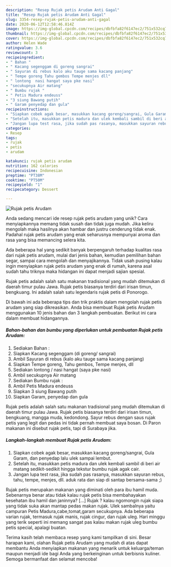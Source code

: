 ```yaml
---
description: "Resep Rujak petis Arudam Anti Gagal"
title: "Resep Rujak petis Arudam Anti Gagal"
slug: 3354-resep-rujak-petis-arudam-anti-gagal
date: 2020-06-12T12:58:46.814Z
image: https://img-global.cpcdn.com/recipes/dbfbfa82f6147ec2/751x532cq70/rujak-petis-arudam-foto-resep-utama.jpg
thumbnail: https://img-global.cpcdn.com/recipes/dbfbfa82f6147ec2/751x532cq70/rujak-petis-arudam-foto-resep-utama.jpg
cover: https://img-global.cpcdn.com/recipes/dbfbfa82f6147ec2/751x532cq70/rujak-petis-arudam-foto-resep-utama.jpg
author: Helen Wade
ratingvalue: 3.6
reviewcount: 3
recipeingredient:
- " Bahan "
- " Kacang segenggam di goreng sangrai"
- " Sayuran di rebus kalo aku tauge sama kacang panjang"
- " Tempe goreng Tahu gembos Tempe menjes dll"
- " lontong  nasi hangat saya pke nasi"
- "secukupnya Air matang"
- " Bumbu rujak "
- " Petis Madura endeuss"
- "3 siung Bawang putih"
- " Garam penyedap dan gula"
recipeinstructions:
- "Siapkan cobek agak besar, masukkan kacang goreng/sangrai, Gula Garam, dan penyedap lalu ulek sampai lembut."
- "Setelah itu, masukkan petis madura dan ulek kembali sambil di beri air matang sedikit-sedikit hingga tekstur bumbu rujak agak cair."
- "Jangan lupa test rasa, jika sudah pas rasanya, masukkan sayuran rebus, tahu, tempe, menjes, dll. aduk rata dan siap di santap bersama-sama ;)"
categories:
- Resep
tags:
- rujak
- petis
- arudam

katakunci: rujak petis arudam 
nutrition: 162 calories
recipecuisine: Indonesian
preptime: "PT38M"
cooktime: "PT50M"
recipeyield: "1"
recipecategory: Dessert

---
```



![Rujak petis Arudam](https://img-global.cpcdn.com/recipes/dbfbfa82f6147ec2/751x532cq70/rujak-petis-arudam-foto-resep-utama.jpg)

Anda sedang mencari ide resep rujak petis arudam yang unik? Cara menyiapkannya memang tidak susah dan tidak juga mudah. Jika keliru mengolah maka hasilnya akan hambar dan justru cenderung tidak enak. Padahal rujak petis arudam yang enak seharusnya mempunyai aroma dan rasa yang bisa memancing selera kita.

Ada beberapa hal yang sedikit banyak berpengaruh terhadap kualitas rasa dari rujak petis arudam, mulai dari jenis bahan, kemudian pemilihan bahan segar, sampai cara mengolah dan menyajikannya. Tidak usah pusing kalau ingin menyiapkan rujak petis arudam yang enak di rumah, karena asal sudah tahu triknya maka hidangan ini dapat menjadi sajian spesial.

Rujak petis adalah salah satu makanan tradisional yang mudah ditemukan di daerah timur pulau Jawa. Rujak petis biasanya terdiri dari irisan timun, bengkuang. Ini adalah salah satu legendaris rujak petis di Ponorogo.


Di bawah ini ada beberapa tips dan trik praktis dalam mengolah rujak petis arudam yang siap dikreasikan. Anda bisa membuat Rujak petis Arudam menggunakan 10 jenis bahan dan 3 langkah pembuatan. Berikut ini cara dalam membuat hidangannya.

<!--inarticleads1-->

##### Bahan-bahan dan bumbu yang diperlukan untuk pembuatan Rujak petis Arudam:

1. Sediakan  Bahan :
1. Siapkan  Kacang segenggam (di goreng/ sangrai)
1. Ambil  Sayuran di rebus (kalo aku tauge sama kacang panjang)
1. Siapkan  Tempe goreng, Tahu gembos, Tempe menjes, dll
1. Sediakan  lontong / nasi hangat (saya pke nasi)
1. Ambil secukupnya Air matang
1. Sediakan  Bumbu rujak :
1. Ambil  Petis Madura endeuss
1. Siapkan 3 siung Bawang putih
1. Siapkan  Garam, penyedap dan gula


Rujak petis adalah salah satu makanan tradisional yang mudah ditemukan di daerah timur pulau Jawa. Rujak petis biasanya terdiri dari irisan timun, bengkuang, mangga muda, kedondong. Sayur rebus dengan saus rujak petis yang legit dan pedas ini tidak pernah membuat saya bosan. Di Paron makanan ini disebut rujak petis, tapi di Surabaya jika. 

<!--inarticleads2-->

##### Langkah-langkah membuat Rujak petis Arudam:

1. Siapkan cobek agak besar, masukkan kacang goreng/sangrai, Gula Garam, dan penyedap lalu ulek sampai lembut.
1. Setelah itu, masukkan petis madura dan ulek kembali sambil di beri air matang sedikit-sedikit hingga tekstur bumbu rujak agak cair.
1. Jangan lupa test rasa, jika sudah pas rasanya, masukkan sayuran rebus, tahu, tempe, menjes, dll. aduk rata dan siap di santap bersama-sama ;)


Rujak petis merupakan makanan yang diminati oleh para ibu hamil muda. Sebenarnya benar atau tidak kalau rujak petis bisa membahayakan kesehatan ibu hamil dan janinnya? […] Rujak ? kalau ngomongin rujak siapa yang tidak suka akan mantap pedas makan rujak. Ulek sambalnya yaitu campuran Petis Madura,cabe,tomat,garam secukupnya. Ada beberapa varian rujak, termasuk rujak manis, rujak cingur, dan rujak uleg. Hari minggu yang terik seperti ini memang sangat pas kalau makan rujak uleg bumbu petis special, apalagi buatan. 

Terima kasih telah membaca resep yang kami tampilkan di sini. Besar harapan kami, olahan Rujak petis Arudam yang mudah di atas dapat membantu Anda menyiapkan makanan yang menarik untuk keluarga/teman maupun menjadi ide bagi Anda yang berkeinginan untuk berbisnis kuliner. Semoga bermanfaat dan selamat mencoba!
